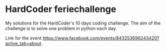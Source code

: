 # HardCoder feriechallenge

My solutions for the HardCoder's 10 days coding challenge. The aim of the challenge is to solve one problem in python each day.

Link for the event https://www.facebook.com/events/843253696243420?active_tab=about. 

